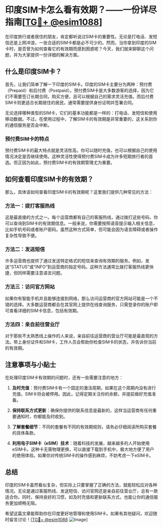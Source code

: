 # 印度SIM卡怎么看有效期？——一份详尽指南[[TG💪+ @esim1088](https://t.me/s/esim1088)]

在印度旅行或者居住的朋友，肯定都听说过SIM卡的重要性。无论是打电话、发短信还是上网冲浪，一张合适的SIM卡都是必不可少的。然而，当你拿到印度的SIM卡时，是否曾为如何查看它的有效期而感到困惑呢？今天，我们就来聊聊这个问题，并为大家提供一份详细的解决方案。

## 什么是印度SIM卡？

首先，让我们简单了解一下印度的SIM卡。印度的SIM卡主要分为两种：预付费（Prepaid）和后付费（Postpaid）。预付费SIM卡是大多数游客的选择，因为它们不需要签订长期合同，购买方便，且可以根据自己的需求灵活充值。而后付费SIM卡则更适合长期居住的居民，通常需要提供身份证明并签署合同。

无论选择哪种类型的SIM卡，它们的基本功能都是一样的：打电话、发短信和使用移动数据。不过，在使用过程中，了解SIM卡的有效期是非常重要的，这关系到你的通信服务是否会中断。

### 预付费SIM卡的特点

预付费SIM卡的最大特点就是灵活性高。你可以随时充值，也可以根据自己的使用情况决定是否继续使用。这种灵活性使得预付费SIM卡成为许多短期旅行者的首选。但正因为如此，预付费SIM卡的有效期管理尤为重要。

## 如何查看印度SIM卡的有效期？

那么，具体该如何查看印度SIM卡的有效期呢？这里我们提供几种常见的方法：

### 方法一：拨打客服热线

这是最直接的方式之一。每个运营商都有自己的客服热线，通过拨打这些号码，你可以查询到SIM卡的有效期信息。一般来说，你需要按照语音提示输入相关信息，比如手机号码或者账户密码。虽然这种方式简单，但可能会因为语言障碍或者操作复杂性导致不便。

### 方法二：发送短信

许多运营商也提供了通过发送特定格式的短信来查询有效期的服务。例如，发送“STATUS”或“INFO”到运营商的指定号码。这种方法通常比拨打客服热线更快捷，但同样需要注意语言问题。

### 方法三：访问官方网站

如果你有智能手机并且能够连接到网络，那么访问运营商的官方网站可能是一个不错的选择。大多数运营商都会在其官网上提供在线查询服务，只需登录你的账户即可查看详细的SIM卡信息，包括有效期。

### 方法四：亲自前往营业厅

对于那些不太熟悉线上操作的人来说，亲自前往运营商的营业厅可能是最直观的方法。带上身份证件和SIM卡，工作人员会帮助你检查SIM卡的状态，并告诉你当前的有效期。

## 注意事项与小贴士

在处理印度SIM卡有效期的问题时，还有一些需要注意的地方：

1. **及时充值**：预付费SIM卡有一个固定的激活周期，如果在这个周期内没有进行充值，SIM卡将会被停用。因此，记得定期关注你的余额，并提前做好充值准备。
   
2. **保持联系方式更新**：确保你提供的联系信息是最新的，这样当运营商有任何重要通知时，你都能及时收到。

3. **了解套餐细节**：不同的套餐有不同的有效期规则，请务必仔细阅读所购买套餐的具体条款。

4. **利用电子SIM卡（eSIM）技术**：随着科技的发展，越来越多的人开始使用eSIM卡。这种卡无需物理更换，可以直接下载到手机中，极大地方便了用户的使用体验。如果你对传统SIM卡的操作感到麻烦，不妨考虑一下eSIM卡。

## 总结

印度的SIM卡虽然看似复杂，但实际上只要掌握了正确的方法，就能轻松应对各种情况。无论是通过客服热线、发送短信、访问官网还是亲自前往营业厅，总有一款适合你。同时，保持良好的习惯，如及时充值和更新联系方式，也能让你的通信服务更加顺畅无阻。

希望这篇文章能帮助你在印度更好地管理和使用SIM卡。如果有其他疑问，欢迎随时留言讨论！[[TG💪+ @esim1088](https://t.me/s/esim1088) ![Image](https://i.postimg.cc/4NQfJmqS/Snipaste-2025-05-13-00-14-12.png)]